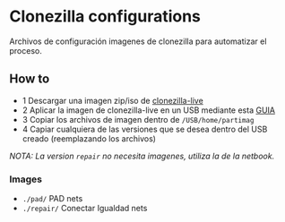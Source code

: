 # Clonezilla configurations

Archivos de configuración imagenes de clonezilla para automatizar el proceso.

## How to

 - 1 Descargar una imagen zip/iso de [clonezilla-live](http://clonezilla.org/downloads/download.php?branch=stable)
 - 2 Aplicar la imagen de clonezilla-live en un USB mediante esta [GUIA](http://clonezilla.org/liveusb.php)
 - 3 Copiar los archivos de imagen dentro de `/USB/home/partimag`
 - 4 Capiar cualquiera de las versiones que se desea dentro del USB creado (reemplazando los archivos)

*NOTA: La version `repair` no necesita imagenes, utiliza la de la netbook.*

### Images

 - `./pad/`     PAD nets
 - `./repair/`  Conectar Igualdad nets
